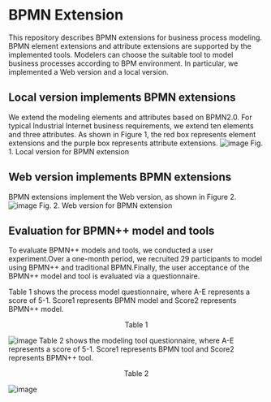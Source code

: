 # BPMN Extension
This repository describes BPMN extensions for business process modeling. BPMN element extensions and attribute extensions are supported by the implemented tools. Modelers can choose the suitable tool to model business processes according to BPM environment. In particular, we implemented a Web version and a local version.

## Local version implements BPMN extensions
We extend the modeling elements and attributes based on BPMN2.0. For typical Industrial Internet business requirements, we extend ten elements and three attributes. As shown in Figure 1, the red box represents element extensions and the purple box represents attribute extensions.
![image](https://github.com/HangyuCheng/BPMN-Extension-/blob/main/tools/Local%20version.png)
Fig. 1. Local version for BPMN extension
## Web version implements BPMN extensions
BPMN extensions implement the Web version, as shown in Figure 2.
![image](https://github.com/HangyuCheng/BPMN-Extension-/blob/main/tools/Web%20version.png)
Fig. 2. Web version for BPMN extension
## Evaluation for BPMN++ model and tools
To evaluate BPMN++ models and tools, we conducted a user experiment.Over a one-month period, we recruited 29 participants to model using BPMN++ and traditional BPMN.Finally, the user acceptance of the BPMN++ model and tool is evaluated via a questionnaire.

Table 1 shows the process model questionnaire, where A-E represents a score of 5-1. Score1 represents BPMN model and Score2 represents BPMN++ model.  

<p align="center">Table 1</p>

![image](https://github.com/HangyuCheng/BPMN-Extension-/blob/main/tools/resource/model%20questionnaire.png)
Table 2 shows the modeling tool questionnaire, where A-E represents a score of 5-1. Score1 represents BPMN tool and Score2 represents BPMN++ tool. 

<p align="center">Table 2</p>

![image](https://github.com/HangyuCheng/BPMN-Extension-/blob/main/tools/resource/tool%20questionnaire.png)
